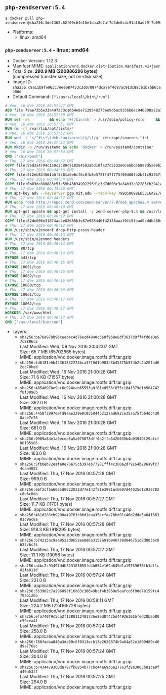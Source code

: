 ## `php-zendserver:5.4`

```console
$ docker pull php-zendserver@sha256:3de1362c62f09c64e16e1daa2c7af7d3de6cdc91af0ad29f7b094ec2c8b2b74a
```

-	Platforms:
	-	linux; amd64

### `php-zendserver:5.4` - linux; amd64

-	Docker Version: 1.12.3
-	Manifest MIME: `application/vnd.docker.distribution.manifest.v2+json`
-	Total Size: **290.9 MB (290886296 bytes)**  
	(compressed transfer size, not on-disk size)
-	Image ID: `sha256:c9a11b9fe963c7eee687453c2d078874dca7ef4d87ac91dc88c61b7bb6cab06d`
-	Default Command: `["\/usr\/local\/bin\/run"]`

```dockerfile
# Wed, 16 Nov 2016 20:57:47 GMT
ADD file:79ae73b5e33a497a33c1664e8e7129548273ee9d6ac9336b6ec940808a22a781 in / 
# Wed, 16 Nov 2016 20:57:50 GMT
RUN set -xe 		&& echo '#!/bin/sh' > /usr/sbin/policy-rc.d 	&& echo 'exit 101' >> /usr/sbin/policy-rc.d 	&& chmod +x /usr/sbin/policy-rc.d 		&& dpkg-divert --local --rename --add /sbin/initctl 	&& cp -a /usr/sbin/policy-rc.d /sbin/initctl 	&& sed -i 's/^exit.*/exit 0/' /sbin/initctl 		&& echo 'force-unsafe-io' > /etc/dpkg/dpkg.cfg.d/docker-apt-speedup 		&& echo 'DPkg::Post-Invoke { "rm -f /var/cache/apt/archives/*.deb /var/cache/apt/archives/partial/*.deb /var/cache/apt/*.bin || true"; };' > /etc/apt/apt.conf.d/docker-clean 	&& echo 'APT::Update::Post-Invoke { "rm -f /var/cache/apt/archives/*.deb /var/cache/apt/archives/partial/*.deb /var/cache/apt/*.bin || true"; };' >> /etc/apt/apt.conf.d/docker-clean 	&& echo 'Dir::Cache::pkgcache ""; Dir::Cache::srcpkgcache "";' >> /etc/apt/apt.conf.d/docker-clean 		&& echo 'Acquire::Languages "none";' > /etc/apt/apt.conf.d/docker-no-languages 		&& echo 'Acquire::GzipIndexes "true"; Acquire::CompressionTypes::Order:: "gz";' > /etc/apt/apt.conf.d/docker-gzip-indexes 		&& echo 'Apt::AutoRemove::SuggestsImportant "false";' > /etc/apt/apt.conf.d/docker-autoremove-suggests
# Wed, 16 Nov 2016 20:57:51 GMT
RUN rm -rf /var/lib/apt/lists/*
# Wed, 16 Nov 2016 20:57:52 GMT
RUN sed -i 's/^#\s*\(deb.*universe\)$/\1/g' /etc/apt/sources.list
# Wed, 16 Nov 2016 20:57:53 GMT
RUN mkdir -p /run/systemd && echo 'docker' > /run/systemd/container
# Wed, 16 Nov 2016 20:57:54 GMT
CMD ["/bin/bash"]
# Thu, 17 Nov 2016 00:44:32 GMT
COPY file:95d3a4794c1a0c2c89c918284582abd10fa37c5532e0ce6bd5b899d5ae9b2916 in /usr/local/bin/run 
# Thu, 17 Nov 2016 00:44:33 GMT
COPY file:912eb834561b6f3501a6e6cf6c0fb8e572ff47f775f09d60fb2bf1c9376719c6 in /usr/local/bin/nothing 
# Thu, 17 Nov 2016 00:44:34 GMT
COPY file:0b83de880883c5fe59b43b34902295d1c3d7d008c3a84b32c82285fb29414a96 in /usr/lib/x86_64-linux-gnu/ 
# Thu, 17 Nov 2016 00:44:36 GMT
RUN apt-key adv --keyserver pgp.mit.edu --recv-key 799058698E65316A2E7A4FF42EAE1437F7D2C623
# Thu, 17 Nov 2016 00:44:37 GMT
RUN echo "deb http://repos.zend.com/zend-server/7.0/deb_apache2.4 server non-free" >> /etc/apt/sources.list.d/zend-server.list
# Thu, 17 Nov 2016 00:46:10 GMT
RUN apt-get update && apt-get install -y zend-server-php-5.4 && /usr/local/zend/bin/zendctl.sh stop
# Thu, 17 Nov 2016 00:46:12 GMT
COPY file:82de006e31874ac4e03685b3e87e988446f42138aaaf0fc5faad9cddb48040ba in /etc/apache2/conf-available 
# Thu, 17 Nov 2016 00:46:12 GMT
RUN /usr/sbin/a2enconf drop-http-proxy-header
# Thu, 17 Nov 2016 00:46:13 GMT
RUN /usr/sbin/a2enmod headers
# Thu, 17 Nov 2016 00:46:14 GMT
EXPOSE 80/tcp
# Thu, 17 Nov 2016 00:46:14 GMT
EXPOSE 443/tcp
# Thu, 17 Nov 2016 00:46:15 GMT
EXPOSE 10081/tcp
# Thu, 17 Nov 2016 00:46:15 GMT
EXPOSE 10082/tcp
# Thu, 17 Nov 2016 00:46:16 GMT
EXPOSE 10060/tcp
# Thu, 17 Nov 2016 00:46:16 GMT
EXPOSE 10061/tcp
# Thu, 17 Nov 2016 00:46:17 GMT
EXPOSE 10062/tcp
# Thu, 17 Nov 2016 00:46:17 GMT
WORKDIR /var/www/html
# Thu, 17 Nov 2016 00:46:17 GMT
CMD ["/usr/local/bin/run"]
```

-	Layers:
	-	`sha256:ba76e97bb96ceeb4c4d76ecd4940c368f968e8df3637d8ff4fd0e0e57c8896c5`  
		Last Modified: Wed, 09 Nov 2016 20:42:07 GMT  
		Size: 65.7 MB (65702665 bytes)  
		MIME: application/vnd.docker.image.rootfs.diff.tar.gzip
	-	`sha256:4d6181e6b42361332273bca37f0d1b983e3b45375b57db2c2a28fad62cc78bed`  
		Last Modified: Wed, 16 Nov 2016 21:00:28 GMT  
		Size: 71.6 KB (71557 bytes)  
		MIME: application/vnd.docker.image.rootfs.diff.tar.gzip
	-	`sha256:4854897be9ac6e924eab65553a8f81ed556f855c184f379dfb584742f0f3096b`  
		Last Modified: Wed, 16 Nov 2016 21:00:28 GMT  
		Size: 362.0 B  
		MIME: application/vnd.docker.image.rootfs.diff.tar.gzip
	-	`sha256:4458f3097eefd9eae329e0c03584452127ad692ce35aa75fb64dc4308ace7e76`  
		Last Modified: Wed, 16 Nov 2016 21:00:28 GMT  
		Size: 681.0 B  
		MIME: application/vnd.docker.image.rootfs.diff.tar.gzip
	-	`sha256:9989a8de1a9ecee5a5a075078dff0a2ffa6426039b4d03949f29afcf80f85906`  
		Last Modified: Wed, 16 Nov 2016 21:00:28 GMT  
		Size: 163.0 B  
		MIME: application/vnd.docker.image.rootfs.diff.tar.gzip
	-	`sha256:5fb0eb72eafa0e76a75cb397eb77281fff4c360a2d79164b286a9fc74caa4082`  
		Last Modified: Thu, 17 Nov 2016 00:57:28 GMT  
		Size: 999.0 B  
		MIME: application/vnd.docker.image.rootfs.diff.tar.gzip
	-	`sha256:ebf2cf6a6025d0622022d77e142f51e3991acb607d44025d1c939782c8e6c8db`  
		Last Modified: Thu, 17 Nov 2016 00:57:27 GMT  
		Size: 11.7 KB (11701 bytes)  
		MIME: application/vnd.docker.image.rootfs.diff.tar.gzip
	-	`sha256:461d283cb9208a49763c0bd1eaa35ecfae78bd01c46d2dde5a84f36381c9ac8a`  
		Last Modified: Thu, 17 Nov 2016 00:57:28 GMT  
		Size: 918.3 KB (918295 bytes)  
		MIME: application/vnd.docker.image.rootfs.diff.tar.gzip
	-	`sha256:b74215ac9aa9522d9652ee8d6a3152a91b948738d046751d8d8036c0622c6cf5`  
		Last Modified: Thu, 17 Nov 2016 00:57:27 GMT  
		Size: 13.1 KB (13058 bytes)  
		MIME: application/vnd.docker.image.rootfs.diff.tar.gzip
	-	`sha256:a4bc2c93497ddb823183055fd4b654e169a849d1a19769676fb1df1c82fe811d`  
		Last Modified: Thu, 17 Nov 2016 00:57:24 GMT  
		Size: 231.0 B  
		MIME: application/vnd.docker.image.rootfs.diff.tar.gzip
	-	`sha256:553902c7a296098f16d63c30649bcf4b3869e9eafcc6f08d78159fc479ab12bb`  
		Last Modified: Thu, 17 Nov 2016 00:58:11 GMT  
		Size: 224.2 MB (224165728 bytes)  
		MIME: application/vnd.docker.image.rootfs.diff.tar.gzip
	-	`sha256:efa740f9c5ca2f1280112481736e2ed8f425d449263616fed20beb80c59cea4f`  
		Last Modified: Thu, 17 Nov 2016 00:57:24 GMT  
		Size: 258.0 B  
		MIME: application/vnd.docker.image.rootfs.diff.tar.gzip
	-	`sha256:788fadaa840a3da99c8f0313ecb13e2626874b9a84a52e1809d80c40d9a776ec`  
		Last Modified: Thu, 17 Nov 2016 00:57:24 GMT  
		Size: 304.0 B  
		MIME: application/vnd.docker.image.rootfs.diff.tar.gzip
	-	`sha256:b7434479360da787fb6854b77cbc44e69d6a27763f39a3065b81ca0fd40a53f7`  
		Last Modified: Thu, 17 Nov 2016 00:57:25 GMT  
		Size: 294.0 B  
		MIME: application/vnd.docker.image.rootfs.diff.tar.gzip
